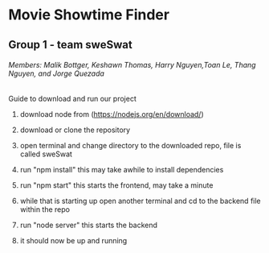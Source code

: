 # Movie Showtime Finder    
## Group 1 - team sweSwat        
###### Members: Malik Bottger, Keshawn Thomas, Harry Nguyen,Toan Le, Thang Nguyen, and Jorge Quezada       

Guide to download and run our project
1. download node from (https://nodejs.org/en/download/)
2. download or clone the repository
3. open terminal and change directory to the downloaded repo, file is called sweSwat
4. run "npm install" this may take awhile to install dependencies
5. run "npm start" this starts the frontend, may take a minute    

6. while that is starting up open another terminal and cd to the backend file within the repo
7. run "node server" this starts the backend

8. it should now be up and running




